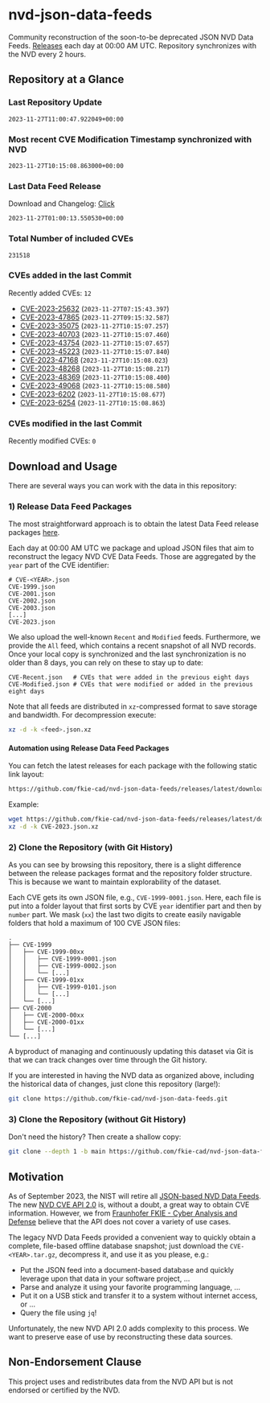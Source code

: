 # nvd-json-data-feeds

Community reconstruction of the soon-to-be deprecated JSON NVD Data Feeds. 
[Releases](https://github.com/fkie-cad/nvd-json-data-feeds/releases/latest) each day at 00:00 AM UTC.
Repository synchronizes with the NVD every 2 hours.

## Repository at a Glance

### Last Repository Update

```plain
2023-11-27T11:00:47.922049+00:00
```

### Most recent CVE Modification Timestamp synchronized with NVD

```plain
2023-11-27T10:15:08.863000+00:00
```

### Last Data Feed Release

Download and Changelog: [Click](https://github.com/fkie-cad/nvd-json-data-feeds/releases/latest)

```plain
2023-11-27T01:00:13.550530+00:00
```

### Total Number of included CVEs

```plain
231518
```

### CVEs added in the last Commit

Recently added CVEs: `12`

* [CVE-2023-25632](CVE-2023/CVE-2023-256xx/CVE-2023-25632.json) (`2023-11-27T07:15:43.397`)
* [CVE-2023-47865](CVE-2023/CVE-2023-478xx/CVE-2023-47865.json) (`2023-11-27T09:15:32.587`)
* [CVE-2023-35075](CVE-2023/CVE-2023-350xx/CVE-2023-35075.json) (`2023-11-27T10:15:07.257`)
* [CVE-2023-40703](CVE-2023/CVE-2023-407xx/CVE-2023-40703.json) (`2023-11-27T10:15:07.460`)
* [CVE-2023-43754](CVE-2023/CVE-2023-437xx/CVE-2023-43754.json) (`2023-11-27T10:15:07.657`)
* [CVE-2023-45223](CVE-2023/CVE-2023-452xx/CVE-2023-45223.json) (`2023-11-27T10:15:07.840`)
* [CVE-2023-47168](CVE-2023/CVE-2023-471xx/CVE-2023-47168.json) (`2023-11-27T10:15:08.023`)
* [CVE-2023-48268](CVE-2023/CVE-2023-482xx/CVE-2023-48268.json) (`2023-11-27T10:15:08.217`)
* [CVE-2023-48369](CVE-2023/CVE-2023-483xx/CVE-2023-48369.json) (`2023-11-27T10:15:08.400`)
* [CVE-2023-49068](CVE-2023/CVE-2023-490xx/CVE-2023-49068.json) (`2023-11-27T10:15:08.580`)
* [CVE-2023-6202](CVE-2023/CVE-2023-62xx/CVE-2023-6202.json) (`2023-11-27T10:15:08.677`)
* [CVE-2023-6254](CVE-2023/CVE-2023-62xx/CVE-2023-6254.json) (`2023-11-27T10:15:08.863`)


### CVEs modified in the last Commit

Recently modified CVEs: `0`



## Download and Usage

There are several ways you can work with the data in this repository:

### 1) Release Data Feed Packages

The most straightforward approach is to obtain the latest Data Feed release packages [here](https://github.com/fkie-cad/nvd-json-data-feeds/releases/latest).

Each day at 00:00 AM UTC we package and upload JSON files that aim to reconstruct the legacy NVD CVE Data Feeds.
Those are aggregated by the `year` part of the CVE identifier:

```
# CVE-<YEAR>.json
CVE-1999.json
CVE-2001.json
CVE-2002.json
CVE-2003.json
[...]
CVE-2023.json
```

We also upload the well-known `Recent` and `Modified` feeds.
Furthermore, we provide the `All` feed, which contains a recent snapshot of all NVD records.
Once your local copy is synchronized and the last synchronization is no older than 8 days, you can rely on these to stay up to date:

```plain
CVE-Recent.json   # CVEs that were added in the previous eight days
CVE-Modified.json # CVEs that were modified or added in the previous eight days
```

Note that all feeds are distributed in `xz`-compressed format to save storage and bandwidth.
For decompression execute:

```sh
xz -d -k <feed>.json.xz
```


#### Automation using Release Data Feed Packages

You can fetch the latest releases for each package with the following static link layout:

```sh
https://github.com/fkie-cad/nvd-json-data-feeds/releases/latest/download/CVE-<YEAR>.json.xz
```

Example:

```sh
wget https://github.com/fkie-cad/nvd-json-data-feeds/releases/latest/download/CVE-2023.json.xz
xz -d -k CVE-2023.json.xz
```

### 2) Clone the Repository (with Git History)

As you can see by browsing this repository, there is a slight difference between the release packages format and the repository folder structure.
This is because we want to maintain explorability of the dataset.

Each CVE gets its own JSON file, e.g., `CVE-1999-0001.json`.
Here, each file is put into a folder layout that first sorts by CVE `year` identifier part and then by `number` part.
We mask (`xx`) the last two digits to create easily navigable folders that hold a maximum of 100 CVE JSON files:

```plain
.
├── CVE-1999
│   ├── CVE-1999-00xx
│   │   ├── CVE-1999-0001.json
│   │   ├── CVE-1999-0002.json
│   │   └── [...]
│   ├── CVE-1999-01xx
│   │   ├── CVE-1999-0101.json
│   │   └── [...]
│   └── [...]
├── CVE-2000
│   ├── CVE-2000-00xx
│   ├── CVE-2000-01xx
│   └── [...]
└── [...]
```

A byproduct of managing and continuously updating this dataset via Git is that we can track changes over time through the Git history.

If you are interested in having the NVD data as organized above, including the historical data of changes, just clone this repository (large!):

```sh
git clone https://github.com/fkie-cad/nvd-json-data-feeds.git
```

### 3) Clone the Repository (without Git History)

Don't need the history? Then create a shallow copy:

```sh
git clone --depth 1 -b main https://github.com/fkie-cad/nvd-json-data-feeds.git
```

## Motivation

As of September 2023, the NIST will retire all [JSON-based NVD Data Feeds](https://nvd.nist.gov/vuln/data-feeds#divRetirementBanner-1).
The new [NVD CVE API 2.0](https://nvd.nist.gov/developers/vulnerabilities) is, without a doubt, a great way to obtain CVE information.
However, we from [Fraunhofer FKIE - Cyber Analysis and Defense](https://www.fkie.fraunhofer.de/en/departments/cad.html) believe that the API does not cover a variety of use cases.

The legacy NVD Data Feeds provided a convenient way to quickly obtain a complete, file-based offline database snapshot; just download the `CVE-<YEAR>.tar.gz`, decompress it, and use it as you please, e.g.:

* Put the JSON feed into a document-based database and quickly leverage upon that data in your software project, ...
* Parse and analyze it using your favorite programming language, ...
* Put it on a USB stick and transfer it to a system without internet access, or ...
* Query the file using `jq`!

Unfortunately, the new NVD API 2.0 adds complexity to this process.
We want to preserve ease of use by reconstructing these data sources.

## Non-Endorsement Clause

This project uses and redistributes data from the NVD API but is not endorsed or certified by the NVD.